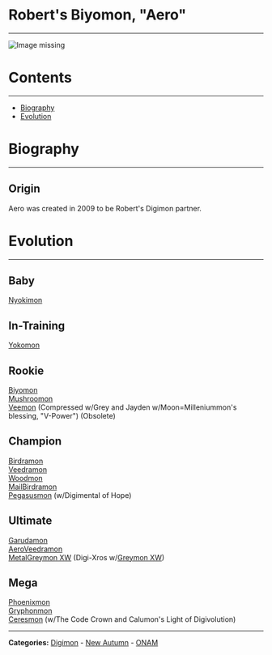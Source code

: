 # Robert's Biyomon, "Aero"
-----
![Image missing]({{site.baseurl}}/wiki/resources/Biyomon.png)

# Contents
-----

- [Biography](#biography)
- [Evolution](#evolution)

# Biography
-----

## Origin
Aero was created in 2009 to be Robert's Digimon partner.

# Evolution
-----

## Baby  
[Nyokimon](http://www.wikimon.net/nyokimon)

## In-Training  
[Yokomon](http://www.wikimon.net/yokomon)

## Rookie
[Biyomon](http://www.wikimon.net/biyomon)  
[Mushroomon](http://www.wikimon.net/mushroomon)  
[Veemon](http://www.wikimon.net/veemon) (Compressed w/Grey and Jayden w/Moon=Milleniummon's blessing, "V-Power") (Obsolete)

## Champion
[Birdramon](http://www.wikimon.net/birdramon)  
[Veedramon](http://www.wikimon.net/veedramon)  
[Woodmon](http://www.wikimon.net/woodmon)  
[MailBirdramon](https://wikimon.net/MailBirdramon)  
[Pegasusmon](http://www.wikimon.net/Pegasusmon) (w/Digimental of Hope)

## Ultimate
[Garudamon](http://www.wikimon.net/garudamon)  
[AeroVeedramon](http://www.wikimon.net/aeroveedramon)  
[MetalGreymon XW](https://wikimon.net/Metal_Greymon_(2010_Anime_Version)) (Digi-Xros w/[Greymon XW](https://wikimon.net/Greymon_(2010_Anime_Version)))

## Mega
[Phoenixmon](http://www.wikimon.net/phoenixmon)  
[Gryphonmon](http://www.wikimon.net/gryphonmon)  
[Ceresmon](http://www.wikimon.net/ceresmon) (w/The Code Crown and Calumon's Light of Digivolution)

-----

**Categories:** [Digimon](../categories/Digimon) - [New Autumn](wiki/categories/New_Autumn) - [ONAM](wiki/categories/ONAM)
